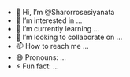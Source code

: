 - 👋 Hi, I’m @Sharorrosesiyanata
- 👀 I’m interested in ...
- 🌱 I’m currently learning ...
- 💞️ I’m looking to collaborate on ...
- 📫 How to reach me ...
- 😄 Pronouns: ...
- ⚡ Fun fact: ...

<!---
Sharorrosesiyanata/Sharorrosesiyanata is a ✨ special ✨ repository because its `README.md` (this file) appears on your GitHub profile.
You can click the Preview link to take a look at your changes.
--->
